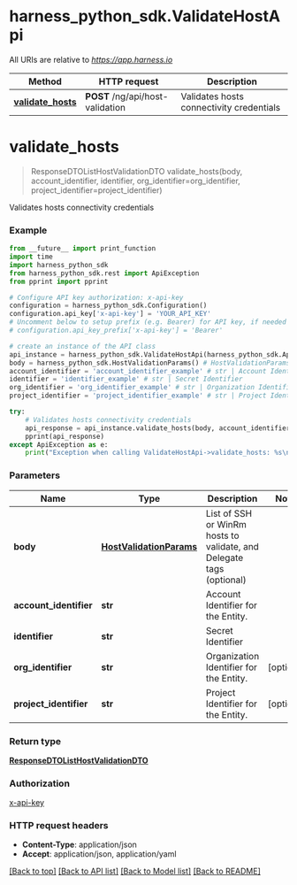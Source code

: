 # harness_python_sdk.ValidateHostApi

All URIs are relative to *https://app.harness.io*

Method | HTTP request | Description
------------- | ------------- | -------------
[**validate_hosts**](ValidateHostApi.md#validate_hosts) | **POST** /ng/api/host-validation | Validates hosts connectivity credentials

# **validate_hosts**
> ResponseDTOListHostValidationDTO validate_hosts(body, account_identifier, identifier, org_identifier=org_identifier, project_identifier=project_identifier)

Validates hosts connectivity credentials

### Example
```python
from __future__ import print_function
import time
import harness_python_sdk
from harness_python_sdk.rest import ApiException
from pprint import pprint

# Configure API key authorization: x-api-key
configuration = harness_python_sdk.Configuration()
configuration.api_key['x-api-key'] = 'YOUR_API_KEY'
# Uncomment below to setup prefix (e.g. Bearer) for API key, if needed
# configuration.api_key_prefix['x-api-key'] = 'Bearer'

# create an instance of the API class
api_instance = harness_python_sdk.ValidateHostApi(harness_python_sdk.ApiClient(configuration))
body = harness_python_sdk.HostValidationParams() # HostValidationParams | List of SSH or WinRm hosts to validate, and Delegate tags (optional)
account_identifier = 'account_identifier_example' # str | Account Identifier for the Entity.
identifier = 'identifier_example' # str | Secret Identifier
org_identifier = 'org_identifier_example' # str | Organization Identifier for the Entity. (optional)
project_identifier = 'project_identifier_example' # str | Project Identifier for the Entity. (optional)

try:
    # Validates hosts connectivity credentials
    api_response = api_instance.validate_hosts(body, account_identifier, identifier, org_identifier=org_identifier, project_identifier=project_identifier)
    pprint(api_response)
except ApiException as e:
    print("Exception when calling ValidateHostApi->validate_hosts: %s\n" % e)
```

### Parameters

Name | Type | Description  | Notes
------------- | ------------- | ------------- | -------------
 **body** | [**HostValidationParams**](HostValidationParams.md)| List of SSH or WinRm hosts to validate, and Delegate tags (optional) | 
 **account_identifier** | **str**| Account Identifier for the Entity. | 
 **identifier** | **str**| Secret Identifier | 
 **org_identifier** | **str**| Organization Identifier for the Entity. | [optional] 
 **project_identifier** | **str**| Project Identifier for the Entity. | [optional] 

### Return type

[**ResponseDTOListHostValidationDTO**](ResponseDTOListHostValidationDTO.md)

### Authorization

[x-api-key](../README.md#x-api-key)

### HTTP request headers

 - **Content-Type**: application/json
 - **Accept**: application/json, application/yaml

[[Back to top]](#) [[Back to API list]](../README.md#documentation-for-api-endpoints) [[Back to Model list]](../README.md#documentation-for-models) [[Back to README]](../README.md)

